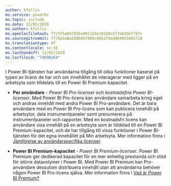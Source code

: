```yaml
---
author: kfollis
ms.service: powerbi
ms.topic: include
ms.date: 12/03/2018
ms.author: kfollis
ms.openlocfilehash: f7c5f5a65782be0911b5e181b8c5f7ab5bb7787c
ms.sourcegitcommit: f77b24a8a588605f005c9bb1fdad864955885718
ms.translationtype: HT
ms.contentlocale: sv-SE
ms.lasthandoff: 12/02/2019
ms.locfileid: "74698264"
---
```

I Power BI-tjänsten har användarna tillgång till olika funktioner baserat på typen av licens de har och om innehållet de interagerar med ligger på en arbetsyta som tilldelats till en Power BI Premium kapacitet.


* **Per användare** - *Power BI Pro-licenser och kostnadsfria Power BI-licenser*. Med Power BI Pro-licens kan användare samarbeta kring eget och andras innehåll med andra Power BI Pro-användare. Det är bara användare med en Power BI Pro-licens som kan publicera innehåll på arbetsytor, dela instrumentpaneler samt prenumerera på instrumentpaneler och rapporter. Med en kostnadsfri licens kan användare visa innehåll på en arbetsyta som är tilldelad till en Power BI Premium-kapacitet, och de har tillgång till vissa funktioner i Power BI-tjänsten för det egna innehållet på Min arbetsyta. Mer information finns i [Jämförelse av användarspecifika licenser](../service-features-license-type.md#per-user-license-type-comparison).


* **Power BI Premium-kapacitet** - *Power BI Premium-licenser*. Power BI Premium ger dedikerad kapacitet för en mer enhetlig prestanda och stöd för större datavolymer i Power BI. Med Power BI Premium kan Pro-användare dessutom distribuera innehåll utan att användarna behöver någon Power BI Pro-licens själva. Mer information finns i [Vad är Power BI Premium?](../service-premium-what-is.md)
